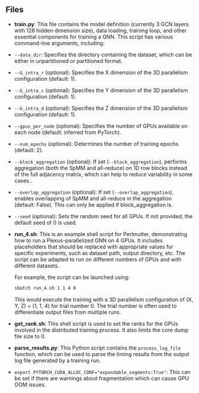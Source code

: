 ## Files

-   **train.py**: This file contains the model definition (currently 3 GCN layers with 128 hidden dimension size), data loading, training loop, and other essential components for training a GNN.
This script has various command-line arguments, including:

  * `--data_dir`: Specifies the directory containing the dataset, which can be either in unpartitioned or partitioned format.

  * `--G_intra_r` (optional): Specifies the X dimension of the 3D parallelism configuration (default: 1).

  * `--G_intra_c` (optional): Specifies the Y dimension of the 3D parallelism configuration (default: 1).

  * `--G_intra_d` (optional): Specifies the Z dimension of the 3D parallelism configuration (default: 1).

  * `--gpus_per_node` (optional): Specifies the number of GPUs available on each node (default: inferred from PyTorch).

  * `--num_epochs` (optional): Determines the number of training epochs (default: 2).

  * `--block_aggregation` (optional): If set (`--block_aggregation`), performs aggregation (both the SpMM and all-reduce) on 1D row blocks instead of the full adjacency matrix, which can help to reduce variability in some cases..

  * `--overlap_aggregation` (optional): If set (`--overlap_aggregation`), enables overlapping of SpMM and all-reduce in the aggregation (default: False). This can only be applied if block_aggregation is.

  * `--seed` (optional): Sets the random seed for all GPUs. If not provided, the default seed of 0 is used.

-   **run_4.sh**: This is an example shell script for Perlmutter, demonstrating how to run a Plexus-parallelized GNN on 4 GPUs.  It includes placeholders that should be replaced with appropriate values for specific experiments, such as dataset path, output directory, etc. The script can be adapted to run on different numbers of GPUs and with different datasets.

    For example, the script can be launched using:
    ```bash
    sbatch run_4.sh 1 1 4 0
    ```
    This would execute the training with a 3D parallelism configuration of (X, Y, Z) = (1, 1, 4) for trial number 0. The trial number is often used to differentiate output files from multiple runs.

-   **get_rank.sh**: This shell script is used to set the ranks for the GPUs involved in the distributed training process. It also limits the core dump file size to 0.

-   **parse_results.py**: This Python script contains the `process_log_file` function, which can be used to parse the timing results from the output log file generated by a training run. 

-   `export PYTORCH_CUDA_ALLOC_CONF="expandable_segments:True"`: This can be set if there are warnings about fragmentation which can cause GPU OOM issues. 
